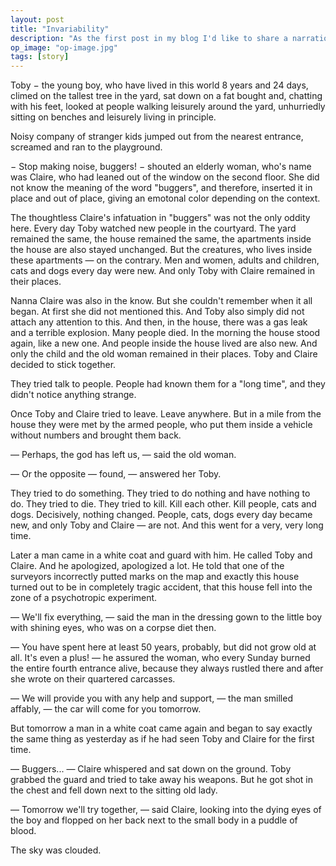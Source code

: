 ```yaml
---
layout: post
title: "Invariability"
description: "As the first post in my blog I'd like to share a narration."
op_image: "op-image.jpg"
tags: [story]
---
```


Toby − the young boy, who have lived in this world 8 years and 24 days, climed on the tallest tree in the yard, sat down on a fat bought and, chatting with his feet, looked at people walking leisurely around the yard, unhurriedly sitting on benches and leisurely living in principle.

Noisy company of stranger kids jumped out from the nearest entrance, screamed and ran to the playground. 

− Stop making noise, buggers! − shouted an elderly woman, who's name was Claire, who had leaned out of the window on the second floor. She did not know the meaning of the word "buggers", and therefore, inserted it in place and out of place, giving an emotonal color depending on the context.

The thoughtless Claire's infatuation in "buggers" was not the only oddity here. 
Every day Toby watched new people in the courtyard. 
The yard remained the same, the house remained the same, the apartments inside the house are also stayed  unchanged.
But the creatures, who lives inside these apartments — on the contrary. 
Men and women, adults and children, cats and dogs every day were new. 
And only Toby with Claire remained in their places. 

Nanna Claire was also in the know. 
But she couldn't remember when it all began. 
At first she did not mentioned this. 
And Toby also simply did not attach any attention to this. 
And then, in the house, there was a gas leak and a terrible explosion.
Many people died.
In the morning the house stood again, like a new one. 
And people inside the house lived are also new.
And only the child and the old woman remained in their places. 
Toby and Claire decided to stick together.

They tried talk to people.
People had known them for a "long time", and they didn't notice anything strange.

Once Toby and Claire tried to leave. Leave anywhere.
But in a mile from the house they were met by the armed people, who put them inside a vehicle without numbers and brought them back.

 — Perhaps, the god has left us, — said the old woman.

 — Or the opposite — found, — answered her Toby.

They tried to do something. They tried to do nothing and have nothing to do. They tried to die. 
They tried to kill. Kill each other. Kill people, cats and dogs. Decisively, nothing changed.
People, cats, dogs every day became new, and only Toby and Claire — are not. And this went for a very, very long time.

Later a man came in a white coat and guard with him. He called Toby and Claire. And he apologized, apologized a lot.
He told that one of the surveyors incorrectly putted marks on the map and exactly this house turned out to be in completely tragic accident, that this house fell into the zone of a psychotropic experiment.

— We'll fix everything, — said the man in the dressing gown to the little boy with shining eyes, who was on a corpse diet then.

— You have spent here at least 50 years, probably, but did not grow old at all. It's even a plus! — 
he assured the woman, who every Sunday burned the entire fourth entrance alive, because they always rustled there and after she wrote on their quartered carcasses.

— We will provide you with any help and support, — the man smilled affably, — the car will come for you tomorrow.

But tomorrow a man in a white coat came again and began to say exactly the same thing as yesterday as if he had seen Toby and Claire for the first time.

— Buggers... — Claire whispered and sat down on the ground. 
Toby grabbed the guard and tried to take away his weapons. 
But he got shot in the chest and fell down next to the sitting old lady.

— Tomorrow we'll try together, — said Claire, looking into the dying eyes of the boy and flopped on her back next to the small body in a puddle of blood.

The sky was clouded.
